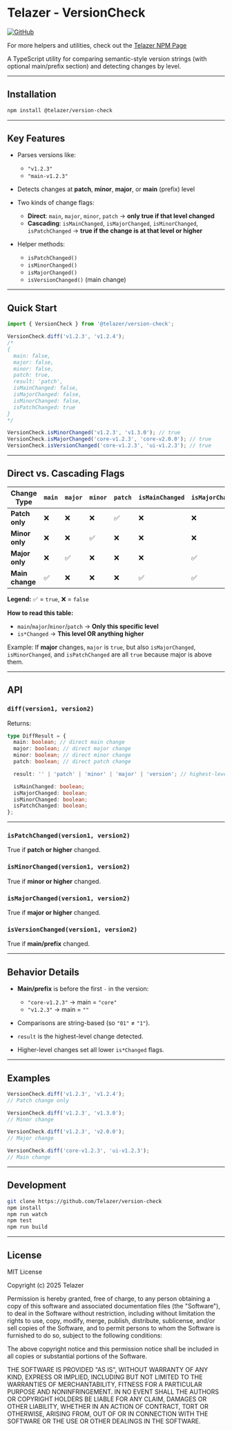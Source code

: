 # Telazer - VersionCheck

[![GitHub](https://img.shields.io/badge/GitHub-Repository-blue)](https://github.com/Telazer/version-check)

For more helpers and utilities, check out the [Telazer NPM Page](https://www.npmjs.com/org/telazer)

A TypeScript utility for comparing semantic-style version strings (with optional main/prefix section) and detecting changes by level.

---

## Installation

```bash
npm install @telazer/version-check
```

---

## Key Features

- Parses versions like:
  - `"v1.2.3"`
  - `"main-v1.2.3"`

- Detects changes at **patch**, **minor**, **major**, or **main** (prefix) level
- Two kinds of change flags:
  - **Direct**: `main`, `major`, `minor`, `patch` → **only true if that level changed**
  - **Cascading**: `isMainChanged`, `isMajorChanged`, `isMinorChanged`, `isPatchChanged` → **true if the change is at that level or higher**

- Helper methods:
  - `isPatchChanged()`
  - `isMinorChanged()`
  - `isMajorChanged()`
  - `isVersionChanged()` (main change)

---

## Quick Start

```ts
import { VersionCheck } from '@telazer/version-check';

VersionCheck.diff('v1.2.3', 'v1.2.4');
/*
{
  main: false,
  major: false,
  minor: false,
  patch: true,
  result: 'patch',
  isMainChanged: false,
  isMajorChanged: false,
  isMinorChanged: false,
  isPatchChanged: true
}
*/

VersionCheck.isMinorChanged('v1.2.3', 'v1.3.0'); // true
VersionCheck.isMajorChanged('core-v1.2.3', 'core-v2.0.0'); // true
VersionCheck.isVersionChanged('core-v1.2.3', 'ui-v1.2.3'); // true
```

---

## Direct vs. Cascading Flags

| Change Type     | `main` | `major` | `minor` | `patch` | `isMainChanged` | `isMajorChanged` | `isMinorChanged` | `isPatchChanged` |
| --------------- | ------ | ------- | ------- | ------- | --------------- | ---------------- | ---------------- | ---------------- |
| **Patch only**  | ❌     | ❌      | ❌      | ✅      | ❌              | ❌               | ❌               | ✅               |
| **Minor only**  | ❌     | ❌      | ✅      | ❌      | ❌              | ❌               | ✅               | ✅               |
| **Major only**  | ❌     | ✅      | ❌      | ❌      | ❌              | ✅               | ✅               | ✅               |
| **Main change** | ✅     | ❌      | ❌      | ❌      | ✅              | ✅               | ✅               | ✅               |

**Legend:**
✅ = `true`, ❌ = `false`

**How to read this table:**

- `main`/`major`/`minor`/`patch` → **Only this specific level**
- `is*Changed` → **This level OR anything higher**

Example:
If **major** changes, `major` is `true`, but also `isMajorChanged`, `isMinorChanged`, and `isPatchChanged` are all `true` because major is above them.

---

## API

### `diff(version1, version2)`

Returns:

```ts
type DiffResult = {
  main: boolean; // direct main change
  major: boolean; // direct major change
  minor: boolean; // direct minor change
  patch: boolean; // direct patch change

  result: '' | 'patch' | 'minor' | 'major' | 'version'; // highest-level change

  isMainChanged: boolean;
  isMajorChanged: boolean;
  isMinorChanged: boolean;
  isPatchChanged: boolean;
};
```

---

### `isPatchChanged(version1, version2)`

True if **patch or higher** changed.

### `isMinorChanged(version1, version2)`

True if **minor or higher** changed.

### `isMajorChanged(version1, version2)`

True if **major or higher** changed.

### `isVersionChanged(version1, version2)`

True if **main/prefix** changed.

---

## Behavior Details

- **Main/prefix** is before the first `-` in the version:
  - `"core-v1.2.3"` → main = `"core"`
  - `"v1.2.3"` → main = `""`

- Comparisons are string-based (so `"01"` ≠ `"1"`).
- `result` is the highest-level change detected.
- Higher-level changes set all lower `is*Changed` flags.

---

## Examples

```ts
VersionCheck.diff('v1.2.3', 'v1.2.4');
// Patch change only

VersionCheck.diff('v1.2.3', 'v1.3.0');
// Minor change

VersionCheck.diff('v1.2.3', 'v2.0.0');
// Major change

VersionCheck.diff('core-v1.2.3', 'ui-v1.2.3');
// Main change
```

---

## Development

```bash
git clone https://github.com/Telazer/version-check
npm install
npm run watch
npm test
npm run build
```

---

## License

MIT License

Copyright (c) 2025 Telazer

Permission is hereby granted, free of charge, to any person obtaining a copy
of this software and associated documentation files (the "Software"), to deal
in the Software without restriction, including without limitation the rights
to use, copy, modify, merge, publish, distribute, sublicense, and/or sell
copies of the Software, and to permit persons to whom the Software is
furnished to do so, subject to the following conditions:

The above copyright notice and this permission notice shall be included in
all copies or substantial portions of the Software.

THE SOFTWARE IS PROVIDED "AS IS", WITHOUT WARRANTY OF ANY KIND, EXPRESS OR
IMPLIED, INCLUDING BUT NOT LIMITED TO THE WARRANTIES OF MERCHANTABILITY,
FITNESS FOR A PARTICULAR PURPOSE AND NONINFRINGEMENT. IN NO EVENT SHALL THE
AUTHORS OR COPYRIGHT HOLDERS BE LIABLE FOR ANY CLAIM, DAMAGES OR OTHER
LIABILITY, WHETHER IN AN ACTION OF CONTRACT, TORT OR OTHERWISE, ARISING
FROM, OUT OF OR IN CONNECTION WITH THE SOFTWARE OR THE USE OR OTHER DEALINGS
IN THE SOFTWARE.
